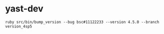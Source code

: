 # yast-dev

```
ruby src/bin/bump_version --bug bsc#11122233 --version 4.5.0 --branch version_4sp5
```

